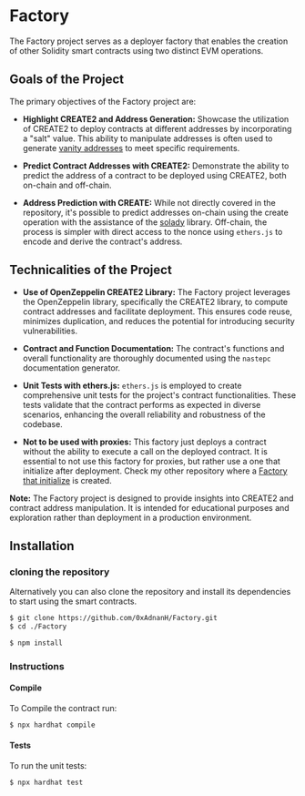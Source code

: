 # Factory

The Factory project serves as a deployer factory that enables the creation of other Solidity smart contracts using two distinct EVM operations.

## Goals of the Project

The primary objectives of the Factory project are:

- **Highlight CREATE2 and Address Generation:** Showcase the utilization of CREATE2 to deploy contracts at different addresses by incorporating a "salt" value. This ability to manipulate addresses is often used to generate [vanity addresses](https://0xfoobar.substack.com/p/vanity-addresses) to meet specific requirements.

- **Predict Contract Addresses with CREATE2:** Demonstrate the ability to predict the address of a contract to be deployed using CREATE2, both on-chain and off-chain.

- **Address Prediction with CREATE:** While not directly covered in the repository, it's possible to predict addresses on-chain using the create operation with the assistance of the [solady](https://github.com/Vectorized/solady/blob/main/src/utils/LibRLP.sol) library. Off-chain, the process is simpler with direct access to the nonce using `ethers.js` to encode and derive the contract's address.

## Technicalities of the Project

- **Use of OpenZeppelin CREATE2 Library:** The Factory project leverages the OpenZeppelin library, specifically the CREATE2 library, to compute contract addresses and facilitate deployment. This ensures code reuse, minimizes duplication, and reduces the potential for introducing security vulnerabilities.

- **Contract and Function Documentation:** The contract's functions and overall functionality are thoroughly documented using the `nastepc` documentation generator.

- **Unit Tests with ethers.js:** `ethers.js` is employed to create comprehensive unit tests for the project's contract functionalities. These tests validate that the contract performs as expected in diverse scenarios, enhancing the overall reliability and robustness of the codebase.

- **Not to be used with proxies:** This factory just deploys a contract without the ability to execute a call on the deployed contract. It is essential to not use this factory for proxies, but rather use a one that initialize after deployment. Check my other repository where a [Factory that initialize](https://github.com/0xAdnanH/Minimal-Proxy/tree/master) is created.

**Note:** The Factory project is designed to provide insights into CREATE2 and contract address manipulation. It is intended for educational purposes and exploration rather than deployment in a production environment.

## Installation

### cloning the repository

Alternatively you can also clone the repository and install its dependencies to start using the smart contracts.

```bash
$ git clone https://github.com/0xAdnanH/Factory.git
$ cd ./Factory

$ npm install
```

### Instructions

#### Compile

To Compile the contract run:

```bash
$ npx hardhat compile
```

#### Tests

To run the unit tests:

```bash
$ npx hardhat test
```

